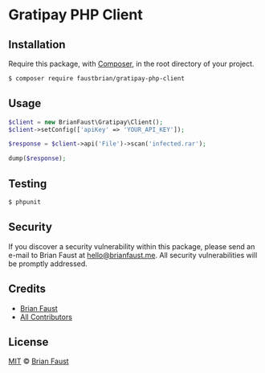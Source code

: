 # Gratipay PHP Client

## Installation

Require this package, with [Composer](https://getcomposer.org/), in the root directory of your project.

```bash
$ composer require faustbrian/gratipay-php-client
```

## Usage

```php
$client = new BrianFaust\Gratipay\Client();
$client->setConfig(['apiKey' => 'YOUR_API_KEY']);

$response = $client->api('File')->scan('infected.rar');

dump($response);
```

## Testing

``` bash
$ phpunit
```

## Security

If you discover a security vulnerability within this package, please send an e-mail to Brian Faust at hello@brianfaust.me. All security vulnerabilities will be promptly addressed.

## Credits

- [Brian Faust](https://github.com/faustbrian)
- [All Contributors](../../contributors)

## License

[MIT](LICENSE) © [Brian Faust](https://brianfaust.me)
